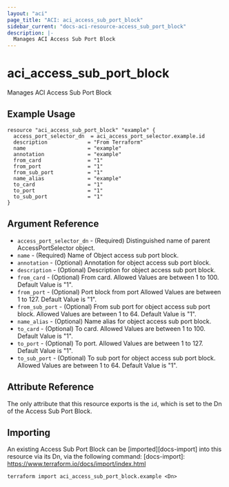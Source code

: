 ```yaml
---
layout: "aci"
page_title: "ACI: aci_access_sub_port_block"
sidebar_current: "docs-aci-resource-access_sub_port_block"
description: |-
  Manages ACI Access Sub Port Block
---
```


# aci_access_sub_port_block #
Manages ACI Access Sub Port Block

## Example Usage ##

```hcl
resource "aci_access_sub_port_block" "example" {
  access_port_selector_dn  = aci_access_port_selector.example.id
  description             = "From Terraform"
  name                    = "example"
  annotation              = "example"
  from_card               = "1"
  from_port               = "1"
  from_sub_port           = "1"
  name_alias              = "example"
  to_card                 = "1"
  to_port                 = "1"
  to_sub_port             = "1"
}
```
## Argument Reference ##
* `access_port_selector_dn` - (Required) Distinguished name of parent AccessPortSelector object.
* `name` - (Required) Name of Object access sub port block.
* `annotation` - (Optional) Annotation for object access sub port block.
* `description` - (Optional) Description for object access sub port block.
* `from_card` - (Optional) From card.
  Allowed Values are between 1 to 100. Default Value is "1".
* `from_port` - (Optional) Port block from port
  Allowed Values are between 1 to 127. Default Value is "1".
* `from_sub_port` - (Optional) From sub port for object access sub port block.
  Allowed Values are between 1 to 64. Default Value is "1".
* `name_alias` - (Optional) Name alias for object access sub port block.
* `to_card` - (Optional) To card.
  Allowed Values are between 1 to 100. Default Value is "1".
* `to_port` - (Optional) To port.
 Allowed Values are between 1 to 127. Default Value is "1".
* `to_sub_port` - (Optional) To sub port for object access sub port block.
  Allowed Values are between 1 to 64. Default Value is "1".




## Attribute Reference

The only attribute that this resource exports is the `id`, which is set to the
Dn of the Access Sub Port Block.

## Importing ##

An existing Access Sub Port Block can be [imported][docs-import] into this resource via its Dn, via the following command:
[docs-import]: https://www.terraform.io/docs/import/index.html


```
terraform import aci_access_sub_port_block.example <Dn>
```